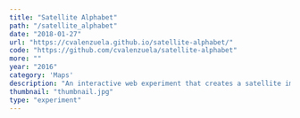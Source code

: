 ```yaml
---
title: "Satellite Alphabet"
path: "/satellite_alphabet"
date: "2018-01-27"
url: "https://cvalenzuela.github.io/satellite-alphabet/"
code: "https://github.com/cvalenzuela/satellite-alphabet"
more: ""
year: "2016"
category: 'Maps'
description: "An interactive web experiment that creates a satellite image based typography."
thumbnail: "thumbnail.jpg"
type: "experiment"
---
```

